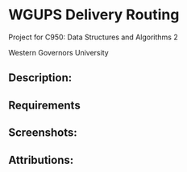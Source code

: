 # WGUPS Delivery Routing 

Project for C950: Data Structures and Algorithms 2

Western Governors University

## Description: 

## Requirements

## Screenshots:

## Attributions: